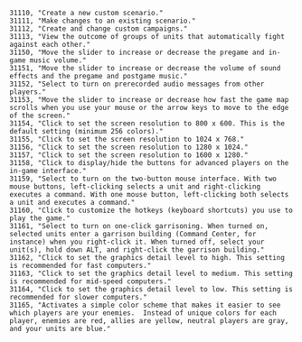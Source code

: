﻿```text
31110, "Create a new custom scenario."
31111, "Make changes to an existing scenario."
31112, "Create and change custom campaigns."
31113, "View the outcome of groups of units that automatically fight against each other."
31150, "Move the slider to increase or decrease the pregame and in-game music volume."
31151, "Move the slider to increase or decrease the volume of sound effects and the pregame and postgame music."
31152, "Select to turn on prerecorded audio messages from other players."
31153, "Move the slider to increase or decrease how fast the game map scrolls when you use your mouse or the arrow keys to move to the edge of the screen."
31154, "Click to set the screen resolution to 800 x 600. This is the default setting (minimum 256 colors)."
31155, "Click to set the screen resolution to 1024 x 768."
31156, "Click to set the screen resolution to 1280 x 1024."
31157, "Click to set the screen resolution to 1600 x 1280."
31158, "Click to display/hide the buttons for advanced players on the in-game interface."
31159, "Select to turn on the two-button mouse interface. With two mouse buttons, left-clicking selects a unit and right-clicking executes a command. With one mouse button, left-clicking both selects a unit and executes a command."
31160, "Click to customize the hotkeys (keyboard shortcuts) you use to play the game."
31161, "Select to turn on one-click garrisoning. When turned on, selected units enter a garrison building (Command Center, for instance) when you right-click it. When turned off, select your unit(s), hold down ALT, and right-click the garrison building."
31162, "Click to set the graphics detail level to high. This setting is recommended for fast computers."
31163, "Click to set the graphics detail level to medium. This setting is recommended for mid-speed computers."
31164, "Click to set the graphics detail level to low. This setting is recommended for slower computers."
31165, "Activates a simple color scheme that makes it easier to see which players are your enemies.  Instead of unique colors for each player, enemies are red, allies are yellow, neutral players are gray, and your units are blue."
```